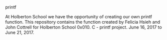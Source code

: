 printf

At Holberton School we have the opportunity of creating our own printf function.
This repository contains the function created by
Felicia Hsieh and
John Cottrell
for Holberton School 0x010. C - printf project.
June 16, 2017 to June 21, 2017.

